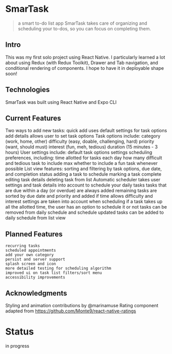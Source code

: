 # SmarTask
> a smart to-do list app
SmarTask takes care of organizing and scheduling your to-dos, so you can focus on completing them.

## Intro
This was my first solo project using React Native. I particularly learned a lot about using Redux (with Redux Toolkit), Drawer and Tab navigation, and conditional rendering of components. I hope to have it in deployable shape soon!

## Technologies
SmarTask was built using React Native and Expo CLI

## Current Features
Two ways to add new tasks:
    quick add uses default settings for task options
    add details allows user to set task options
Task options include:
    category (work, home, other)
    difficulty (easy, doable, challenging, hard)
    priority (want, should must)
    interest (fun, meh, tedious)
    duration (15 minutes - 3 hours)
User settings include:
    default task options settings
    scheduling preferences, including:
        time allotted for tasks each day
        how many difficult and tedious task to include max
        whether to include a fun task whenever possible
List view features:
    sorting and filtering by task options, due date, and completion status
    adding a task to schedule
    marking a task complete
    editing task details
    deleting task from list
Automatic scheduler
    takes user settings and task details into account to schedule your daily tasks
    tasks that are due within a day (or overdue) are always added
    remaining tasks are sorted by due date and priority and added if time allows
    difficulty and interest settings are taken into account when scheduling
    if a task takes up all the allotted time, the user has an option to schedule it or not
    tasks can be removed from daily schedule and schedule updated
    tasks can be added to daily schedule from list view

## Planned Features
    recurring tasks
    scheduled appointments
    add your own category
    persist and server support
    splash screen and icon
    more detailed testing for scheduling algorithm
    improved ui on task list filters/sort menu
    accessibility improvements


## Acknowledgments
Styling and animation contributions by @marinamuse
Rating component adapted from https://github.com/Monte9/react-native-ratings

# Status
in progress
